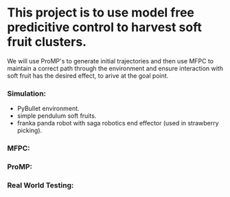 # This project is to use model free predicitive control to harvest soft fruit clusters.
We will use ProMP's to generate initial trajectories and then use MFPC to maintain a correct path through the environment and ensure interaction with soft fruit has the desired effect, to arive at the goal point.

### Simulation:
- PyBullet environment.
- simple pendulum soft fruits.
- franka panda robot with saga robotics end effector (used in strawberry picking).

### MFPC:

### ProMP:

### Real World Testing: